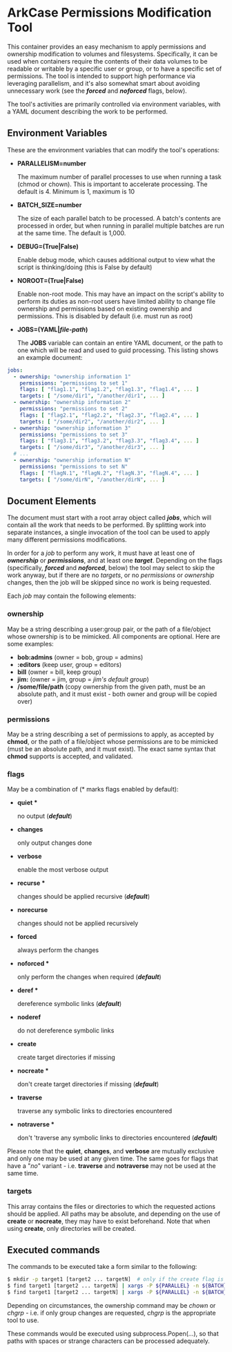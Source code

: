 # ArkCase Permissions Modification Tool

This container provides an easy mechanism to apply permissions and ownership modification to volumes and filesystems. Specifically, it can be used when containers require the contents of their data volumes to be readable or writable by a specific user or group, or to have a specific set of permissions. The tool is intended to support high performance via leveraging parallelism, and it's also somewhat smart about avoiding unnecessary work (see the ***forced*** and ***noforced*** flags, below).

The tool's activities are primarily controlled via environment variables, with a YAML document describing the work to be performed.

## Environment Variables

These are the environment variables that can modify the tool's operations:

- **PARALLELISM=number**

  The maximum number of parallel processes to use when running a task (chmod or chown). This is important to accelerate processing. The default is 4. Minimum is 1, maximum is 10

- **BATCH_SIZE=number**

  The size of each parallel batch to be processed. A batch's contents are processed in order, but when running in parallel multiple batches are run at the same time. The default is 1,000.

- **DEBUG=(True|False)**

  Enable debug mode, which causes additional output to view what the script is thinking/doing (this is False by default)

- **NOROOT=(True|False)**

  Enable non-root mode. This may have an impact on the script's ability to perform its duties as non-root users have limited ability to change file ownership and permissions based on existing ownership and permissions. This is disabled by default (i.e. must run as root)

- **JOBS=(YAML|*file-path*)**

  The **JOBS** variable can contain an entire YAML document, or the path to one which will be read and used to guid processing. This listing shows an example document:

```yaml
jobs:
  - ownership: "ownership information 1"
    permissions: "permissions to set 1"
    flags: [ "flag1.1", "flag1.2", "flag1.3", "flag1.4", ... ]
    targets: [ "/some/dir1", "/another/dir1", ... ]
  - ownership: "ownership information 2"
    permissions: "permissions to set 2"
    flags: [ "flag2.1", "flag2.2", "flag2.3", "flag2.4", ... ]
    targets: [ "/some/dir2", "/another/dir2", ... ]
  - ownership: "ownership information 3"
    permissions: "permissions to set 3"
    flags: [ "flag3.1", "flag3.2", "flag3.3", "flag3.4", ... ]
    targets: [ "/some/dir3", "/another/dir3", ... ]
  # ...
  - ownership: "ownership information N"
    permissions: "permissions to set N"
    flags: [ "flagN.1", "flagN.2", "flagN.3", "flagN.4", ... ]
    targets: [ "/some/dirN", "/another/dirN", ... ]
```

## Document Elements

The document must start with a root array object called ***jobs***, which will contain all the work that needs to be performed. By splitting work into separate instances, a single invocation of the tool can be used to apply many different permissions modifications.

In order for a *job* to perform any work, it must have at least one of ***ownership*** or ***permissions***, and at least one ***target***. Depending on the flags (specifically, ***forced*** and ***noforced***, below) the tool may select to skip the work anyway, but if there are no *targets*, or no *permissions* or *ownership* changes, then the job will be skipped since no work is being requested.

Each *job* may contain the following elements:

### **ownership**

May be a string describing a user:group pair, or the path of a file/object whose ownership is to be mimicked. All components are optional. Here are some examples:

- **bob:admins** (owner = bob, group = admins)
- **:editors** (keep user, group = editors)
- **bill** (owner = bill, keep group)
- **jim:** (owner = jim, group = *jim's default group*)
- **/some/file/path** (copy ownership from the given path, must be an absolute path, and it must exist - both owner and group will be copied over)

### **permissions**

May be a string describing a set of permissions to apply, as accepted by **chmod**, or the path of a file/object whose permissions are to be mimicked (must be an absolute path, and it must exist). The exact same syntax that **chmod** supports is accepted, and validated.

### **flags**

May be a combination of (\* marks flags enabled by default):

- **quiet \***

  no output (***default***)

- **changes**

  only output changes done

- **verbose**

  enable the most verbose output

- **recurse \***

  changes should be applied recursive (***default***)

- **norecurse**

  changes should not be applied recursively

- **forced**

  always perform the changes

- **noforced \***

  only perform the changes when required (***default***)

- **deref \***

  dereference symbolic links (***default***)

- **noderef**

  do not dereference symbolic links

- **create**

  create target directories if missing

- **nocreate \***

  don't create target directories if missing (***default***)

- **traverse**

  traverse any symbolic links to directories encountered

- **notraverse \***

  don't 'traverse any symbolic links to directories encountered (***default***)

Please note that the **quiet**, **changes**, and **verbose** are mutually exclusive and only one may be used at any given time. The same goes for flags that have a "*no*" variant - i.e. **traverse** and **notraverse** may not be used at the same time.

### **targets**

This array contains the files or directories to which the requested actions should be applied. All paths may be absolute, and depending on the use of **create** or **nocreate**, they may have to exist beforehand. Note that when using **create**, only directories will be created.

## Executed commands

The commands to be executed take a form similar to the following:

```bash
$ mkdir -p target1 [target2 ... targetN]  # only if the create flag is given
$ find target1 [target2 ... targetN] | xargs -P ${PARALLEL} -n ${BATCH} chown-or-chgrp [flags] <ownership>
$ find target1 [target2 ... targetN] | xargs -P ${PARALLEL} -n ${BATCH} chmod [flags] <mode>
```
Depending on circumstances, the ownership command may be *chown* or *chgrp* - i.e. if only group changes are requested, *chgrp* is the appropriate tool to use.

These commands would be executed using subprocess.Popen(...), so that paths with spaces or strange characters can be processed adequately.
